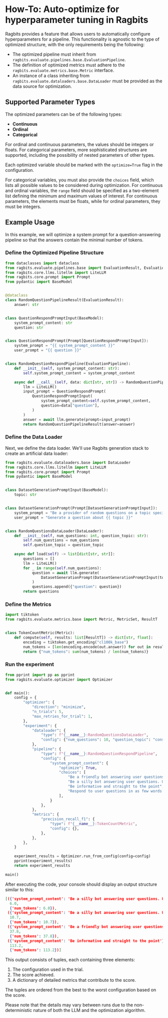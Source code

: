 # How-To: Auto-optimize for hyperparameter tuning in Ragbits

Ragbits provides a feature that allows users to automatically configure hyperparameters for a pipeline. This functionality is agnostic to the type of optimized structure, with the only requirements being the following:

- The optimized pipeline must inherit from `ragbits.evaluate.pipelines.base.EvaluationPipeline`.
- The definition of optimized metrics must adhere to the `ragbits.evaluate.metrics.base.Metric` interface.
- An instance of a class inheriting from `ragbits.evaluate.dataloaders.base.DataLoader` must be provided as the data source for optimization.

## Supported Parameter Types

The optimized parameters can be of the following types:

- **Continuous**
- **Ordinal**
- **Categorical**

For ordinal and continuous parameters, the values should be integers or floats. For categorical parameters, more sophisticated structures are supported, including the possibility of nested parameters of other types.

Each optimized variable should be marked with the `optimize=True` flag in the configuration.

For categorical variables, you must also provide the `choices` field, which lists all possible values to be considered during optimization. For continuous and ordinal variables, the `range` field should be specified as a two-element list defining the minimum and maximum values of interest. For continuous parameters, the elements must be floats, while for ordinal parameters, they must be integers.

## Example Usage

In this example, we will optimize a system prompt for a question-answering pipeline so that the answers contain the minimal number of tokens.

### Define the Optimized Pipeline Structure

```python
from dataclasses import dataclass
from ragbits.evaluate.pipelines.base import EvaluationResult, EvaluationPipeline
from ragbits.core.llms.litellm import LiteLLM
from ragbits.core.prompt import Prompt
from pydantic import BaseModel


@dataclass
class RandomQuestionPipelineResult(EvaluationResult):
    answer: str


class QuestionRespondPromptInput(BaseModel):
    system_prompt_content: str
    question: str


class QuestionRespondPrompt(Prompt[QuestionRespondPromptInput]):
    system_prompt = "{{ system_prompt_content }}"
    user_prompt = "{{ question }}"


class RandomQuestionRespondPipeline(EvaluationPipeline):
    def __init__(self, system_prompt_content: str):
        self.system_prompt_content = system_prompt_content

    async def __call__(self, data: dict[str, str]) -> RandomQuestionPipelineResult:
        llm = LiteLLM()
        input_prompt = QuestionRespondPrompt(
            QuestionRespondPromptInput(
                system_prompt_content=self.system_prompt_content,
                question=data["question"],
            )
        )
        answer = await llm.generate(prompt=input_prompt)
        return RandomQuestionPipelineResult(answer=answer)
```

### Define the Data Loader

Next, we define the data loader. We'll use Ragbits generation stack to create an artificial data loader:


```python
from ragbits.evaluate.dataloaders.base import DataLoader
from ragbits.core.llms.litellm import LiteLLM
from ragbits.core.prompt import Prompt
from pydantic import BaseModel


class DatasetGenerationPromptInput(BaseModel):
    topic: str


class DatasetGenerationPrompt(Prompt[DatasetGenerationPromptInput]):
    system_prompt = "Be a provider of random questions on a topic specified by the user."
    user_prompt = "Generate a question about {{ topic }}"


class RandomQuestionsDataLoader(DataLoader):
    def __init__(self, num_questions: int, question_topic: str):
        self.num_questions = num_questions
        self.question_topic = question_topic

    async def load(self) -> list[dict[str, str]]:
        questions = []
        llm = LiteLLM()
        for _ in range(self.num_questions):
            question = await llm.generate(
                DatasetGenerationPrompt(DatasetGenerationPromptInput(topic=self.question_topic))
            )
            questions.append({"question": question})
        return questions
```

### Define the Metrics

```python
import tiktoken
from ragbits.evaluate.metrics.base import Metric, MetricSet, ResultT


class TokenCountMetric(Metric):
    def compute(self, results: list[ResultT]) -> dict[str, float]:
        encoding = tiktoken.get_encoding("cl100k_base")
        num_tokens = [len(encoding.encode(out.answer)) for out in results]
        return {"num_tokens": sum(num_tokens) / len(num_tokens)}
```

### Run the experiment

```python
from pprint import pp as pprint
from ragbits.evaluate.optimizer import Optimizer


def main():
    config = {
        "optimizer": {
            "direction": "minimize",
            "n_trials": 5,
            "max_retries_for_trial": 1,
        },
        "experiment": {
            "dataloader": {
                "type": f"{__name__}:RandomQuestionsDataLoader",
                "config": {"num_questions": 10, "question_topic": "conspiracy theories"},
            },
            "pipeline": {
                "type": f"{__name__}:RandomQuestionRespondPipeline",
                "config": {
                    "system_prompt_content": {
                        "optimize": True,
                        "choices": [
                            "Be a friendly bot answering user questions. Be as concise as possible",
                            "Be a silly bot answering user questions. Use as few tokens as possible",
                            "Be informative and straight to the point",
                            "Respond to user questions in as few words as possible",
                        ],
                    }
                },
            },
            "metrics": {
                "precision_recall_f1": {
                    "type": f"{__name__}:TokenCountMetric",
                    "config": {},
                },
            },
        },
    }

    experiment_results = Optimizer.run_from_config(config=config)
    pprint(experiment_results)
    return experiment_results

main()
```

After executing the code, your console should display an output structure similar to this:

```json
[({'system_prompt_content': 'Be a silly bot answering user questions. Use as few tokens as possible'},
  6.0,
  {'num_tokens': 6.0}),
 ({'system_prompt_content': 'Be a silly bot answering user questions. Use as few tokens as possible'},
  10.7,
  {'num_tokens': 10.7}),
 ({'system_prompt_content': 'Be a friendly bot answering user questions. Be as concise as possible'},
  37.8,
  {'num_tokens': 37.8}),
 ({'system_prompt_content': 'Be informative and straight to the point'},
  113.2,
  {'num_tokens': 113.2})]

```

This output consists of tuples, each containing three elements:

1. The configuration used in the trial.
2. The score achieved.
3. A dictionary of detailed metrics that contribute to the score.

The tuples are ordered from the best to the worst configuration based on the score.

Please note that the details may vary between runs due to the non-deterministic nature of both the LLM and the optimization algorithm.